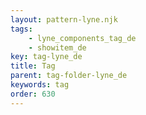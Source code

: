 ```yaml
---
layout: pattern-lyne.njk
tags: 
    - lyne_components_tag_de
    - showitem_de
key: tag-lyne_de
title: Tag
parent: tag-folder-lyne_de
keywords: tag
order: 630
---
```

